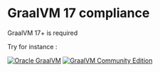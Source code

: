 # GraalVM 17 compliance

GraalVM 17+ is required

Try for instance : 

[![Oracle GraalVM](https://img.shields.io/badge/GraalVM-oracle%2017-%23771111.svg?style=for-the-badge&logo=openjdk&logoColor=white)](https://www.graalvm.org/downloads/)
[![GraalVM Community Edition](https://img.shields.io/badge/GraalVM-CE%2017-%23662255.svg?style=for-the-badge&logo=openjdk&logoColor=white)](https://github.com/graalvm/graalvm-ce-builds/releases/)
